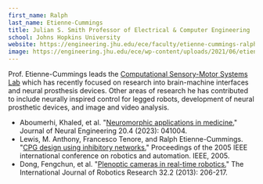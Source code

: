 ```yaml
---
first_name: Ralph
last_name: Etienne-Cummings
title: Julian S. Smith Professor of Electrical & Computer Engineering
school: Johns Hopkins University
website: https://engineering.jhu.edu/ece/faculty/etienne-cummings-ralph/
image: https://engineering.jhu.edu/ece/wp-content/uploads/2021/06/etienne-cummings-ralph-300x300.jpg
---
```

Prof. Etienne-Cummings leads the [Computational Sensory-Motor Systems Lab](https://engineering.jhu.edu/csms/) which has recently focused on research into brain-machine interfaces and neural prosthesis devices. Other areas of research he has contributed to include neurally inspired control for legged robots, development of neural prosthetic devices, and image and video analysis.
* Aboumerhi, Khaled, et al. "[Neuromorphic applications in medicine.](https://iopscience.iop.org/article/10.1088/1741-2552/aceca3/pdf)" Journal of Neural Engineering 20.4 (2023): 041004.
* Lewis, M. Anthony, Francesco Tenore, and Ralph Etienne-Cummings. "[CPG design using inhibitory networks.](https://ieeexplore.ieee.org/document/1570681)" Proceedings of the 2005 IEEE international conference on robotics and automation. IEEE, 2005.
* Dong, Fengchun, et al. "[Plenoptic cameras in real-time robotics.](https://journals.sagepub.com/doi/abs/10.1177/0278364912469420)" The International Journal of Robotics Research 32.2 (2013): 206-217.
